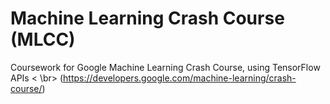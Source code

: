 # Machine Learning Crash Course (MLCC)
Coursework for Google Machine Learning Crash Course, using TensorFlow APIs < \br>
(https://developers.google.com/machine-learning/crash-course/)
